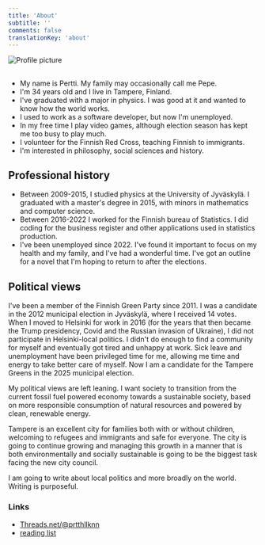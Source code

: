 ```yaml
---
title: 'About'
subtitle: ''
comments: false
translationKey: 'about'
---
```



![Profile picture](/img/ehdokaskuva-harmaa-sq.png)


## 

- My name is Pertti. My family may occasionally call me Pepe.
- I'm 34 years old and I live in Tampere, Finland.
- I've graduated with a major in physics. I was good at it and wanted to know how the world works.
- I used to work as a software developer, but now I'm unemployed.
- In my free time I play video games, although election season has kept me too busy to play much.
- I volunteer for the Finnish Red Cross, teaching Finnish to immigrants.
- I'm interested in philosophy, social sciences and history.


## Professional history

- Between 2009-2015, I studied physics at the University of Jyväskylä. I graduated with a master's degree in 2015, with minors in mathematics and computer science.
- Between 2016-2022 I worked for the Finnish bureau of Statistics. I did coding for the business register and other applications used in statistics production.
- I've been unemployed since 2022. I've found it important to focus on my health and my family, and I've had a wonderful time. I've got an outline for a novel that I'm hoping to return to after the elections.


## Political views

I've been a member of the Finnish Green Party since 2011. I was a candidate in the 2012 municipal election in Jyväskylä, where I received 14 votes. When I moved to Helsinki for work in 2016 (for the years that then became the Trump presidency, Covid and the Russian invasion of Ukraine), I did not participate in Helsinki-local politics. I didn't do enough to find a community for myself and eventually got tired and unhappy at work. Sick leave and unemployment have been privileged time for me, allowing me time and energy to take better care of myself. Now I am a candidate for the Tampere Greens in the 2025 municipal election.

My political views are left leaning. I want society to transition from the current fossil fuel powered economy towards a sustainable society, based on more responsible consumption of natural resources and powered by clean, renewable energy. 

Tampere is an excellent city for families both with or without children, welcoming to refugees and immigrants and safe for everyone. The city is going to continue growing and managing this growth in a manner that is both environmentally and socially sustainable is going to be the biggest task facing the new city council.

I am going to write about local politics and more broadly on the world. Writing is purposeful.


### Links

- [Threads.net/@prtthllknn](https://www.threads.net/@prtthllknn)
- [reading list](/page/res/once-upon-a-time/)
